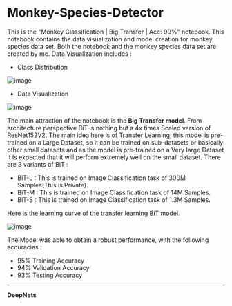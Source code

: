 # Monkey-Species-Detector

This is the "Monkey Classification | Big Transfer | Acc:  99%" notebook. This notebook contains the data visualization and model creation for monkey species data set. 
Both the notebook and the monkey species data set are created by me. Data Visualization includes : 

* Class Distribution 

![image](https://user-images.githubusercontent.com/118154709/208200553-90fba4ff-7785-46a9-999a-d670c52ebbab.png)

* Data Visualization

![image](https://user-images.githubusercontent.com/118154709/208200602-5dc7f973-bd0b-479b-b073-e103d34ad7c6.png)


The main attraction of the notebook is the **Big Transfer model**. From architecture perspective BiT is nothing but a 4x times Scaled version of ResNet152V2.
The main idea here is of Transfer Learning, this model is pre-trained on a Large Dataset, so it can be trained on sub-datasets or basically other small datasets and as the model is pre-trained on a Very large Dataset it is expected that it will perform extremely well on the small dataset. There are 3 variants of BiT :

* BiT-L : This is trained on Image Classification task of 300M Samples(This is Private).
* BiT-M : This is trained on Image Classification task of 14M Samples.
* BiT-S : This is trained on Image Classification task of 1.3M Samples.

Here is the learning curve of the transfer learning BiT model.

![image](https://user-images.githubusercontent.com/118154709/208200669-5871b26f-e11f-4fb1-a79e-9670cf377d1c.png)

The Model was able to obtain a robust performance, with the following accuracies :

* 95% Training Accuracy
* 94% Validation Accuracy
* 93% Testing Accuracy

---
**DeepNets**
